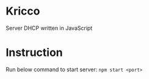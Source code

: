 # Kricco
Server DHCP written in JavaScript

# Instruction
Run below command to start server:
`npm start <port>`